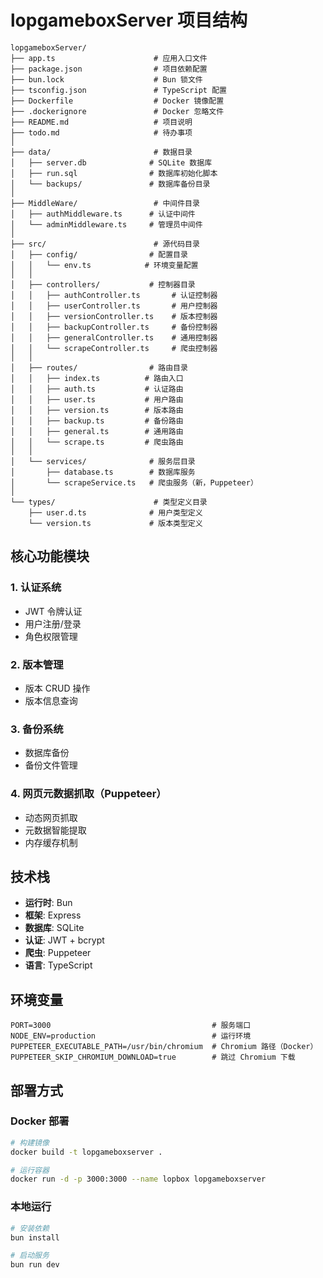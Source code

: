 # lopgameboxServer 项目结构

```
lopgameboxServer/
├── app.ts                      # 应用入口文件
├── package.json                # 项目依赖配置
├── bun.lock                    # Bun 锁文件
├── tsconfig.json               # TypeScript 配置
├── Dockerfile                  # Docker 镜像配置
├── .dockerignore               # Docker 忽略文件
├── README.md                   # 项目说明
├── todo.md                     # 待办事项
│
├── data/                       # 数据目录
│   ├── server.db              # SQLite 数据库
│   ├── run.sql                # 数据库初始化脚本
│   └── backups/               # 数据库备份目录
│
├── MiddleWare/                 # 中间件目录
│   ├── authMiddleware.ts      # 认证中间件
│   └── adminMiddleware.ts     # 管理员中间件
│
├── src/                        # 源代码目录
│   ├── config/                # 配置目录
│   │   └── env.ts            # 环境变量配置
│   │
│   ├── controllers/           # 控制器目录
│   │   ├── authController.ts       # 认证控制器
│   │   ├── userController.ts       # 用户控制器
│   │   ├── versionController.ts    # 版本控制器
│   │   ├── backupController.ts     # 备份控制器
│   │   ├── generalController.ts    # 通用控制器
│   │   └── scrapeController.ts     # 爬虫控制器
│   │
│   ├── routes/                # 路由目录
│   │   ├── index.ts          # 路由入口
│   │   ├── auth.ts           # 认证路由
│   │   ├── user.ts           # 用户路由
│   │   ├── version.ts        # 版本路由
│   │   ├── backup.ts         # 备份路由
│   │   ├── general.ts        # 通用路由
│   │   └── scrape.ts         # 爬虫路由
│   │
│   └── services/              # 服务层目录
│       ├── database.ts        # 数据库服务
│       └── scrapeService.ts   # 爬虫服务（新，Puppeteer）
│
└── types/                      # 类型定义目录
    ├── user.d.ts              # 用户类型定义
    └── version.ts             # 版本类型定义
```

## 核心功能模块

### 1. 认证系统
- JWT 令牌认证
- 用户注册/登录
- 角色权限管理

### 2. 版本管理
- 版本 CRUD 操作
- 版本信息查询

### 3. 备份系统
- 数据库备份
- 备份文件管理

### 4. 网页元数据抓取（Puppeteer）
- 动态网页抓取
- 元数据智能提取
- 内存缓存机制

## 技术栈

- **运行时**: Bun
- **框架**: Express
- **数据库**: SQLite
- **认证**: JWT + bcrypt
- **爬虫**: Puppeteer
- **语言**: TypeScript

## 环境变量

```env
PORT=3000                                    # 服务端口
NODE_ENV=production                          # 运行环境
PUPPETEER_EXECUTABLE_PATH=/usr/bin/chromium  # Chromium 路径（Docker）
PUPPETEER_SKIP_CHROMIUM_DOWNLOAD=true        # 跳过 Chromium 下载
```

## 部署方式

### Docker 部署
```bash
# 构建镜像
docker build -t lopgameboxserver .

# 运行容器
docker run -d -p 3000:3000 --name lopbox lopgameboxserver
```

### 本地运行
```bash
# 安装依赖
bun install

# 启动服务
bun run dev
```
